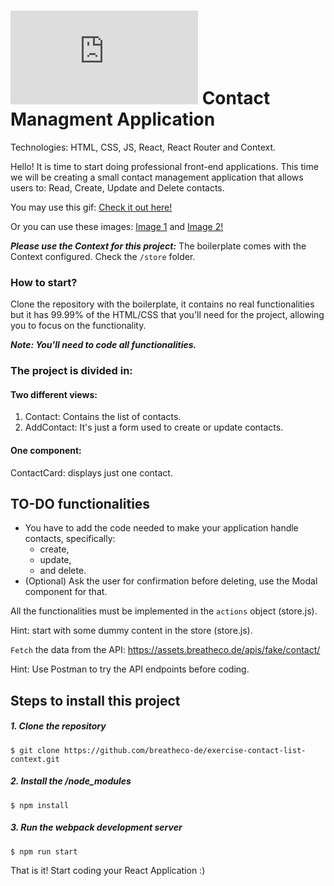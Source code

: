 # ![alt text](https://assets.breatheco.de/apis/img/images.php?blob&random&cat=icon&tags=breathecode,32) Contact Managment Application 

Technologies: HTML, CSS, JS, React, React Router and Context.

Hello! It is time to start doing professional front-end applications. This time
we will be creating a small contact management application that allows users to:
Read, Create, Update and Delete contacts. 

You may use this gif: [Check it out here!](https://github.com/breatheco-de/exercise-contact-list/blob/master/preview.gif?raw=true)

Or you can use these images:
[Image 1](https://github.com/ElviraQDP/exercise-contact-list-context/blob/master/src/img/contact-list-2.png?raw=true) and
[Image 2!](https://github.com/ElviraQDP/exercise-contact-list-context/blob/master/src/img/contact-list-1.png)

***Please use the Context for this project:*** The boilerplate comes with the Context configured. Check the ```/store``` folder.

### How to start?

Clone the repository with the boilerplate, it contains no real functionalities 
but it has 99.99% of the HTML/CSS that you'll need for the project, 
allowing you to focus on the functionality.

***Note: You'll need to code all functionalities.***

### The project is divided in: 

#### Two different views: 

1. Contact: Contains the list of contacts.
2. AddContact: It's just a form used to create or update contacts.

#### One component:
ContactCard: displays just one contact.

## TO-DO functionalities

- You have to add the code needed to make your application handle contacts, specifically: 
    - create, 
    - update, 
    - and delete.
- (Optional) Ask the user for confirmation before deleting, use the Modal component for that.

All the functionalities must be implemented in the ```actions``` object (store.js).

Hint: start with some dummy content in the store (store.js).

```Fetch``` the data from the API: https://assets.breatheco.de/apis/fake/contact/

Hint: Use Postman to try the API endpoints before coding.  

## Steps to install this project

##### 1. Clone the repository
```
$ git clone https://github.com/breatheco-de/exercise-contact-list-context.git
```
##### 2. Install the /node_modules
```
$ npm install
```
##### 3. Run the webpack development server
```
$ npm run start
```

That is it! Start coding your React Application :)
